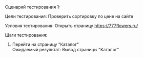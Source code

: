 Сценарий тестирования 1:  
  
Цели тестирования: Проверить сортировку по цене на сайте  
  
Условия тестирования: Открыть страницу https://777flowers.ru/  
  
Шаги тестирования:
1. Перейти на страницу "Каталог"  
Ожидаемый результат: Вывод страницы "Каталог"
